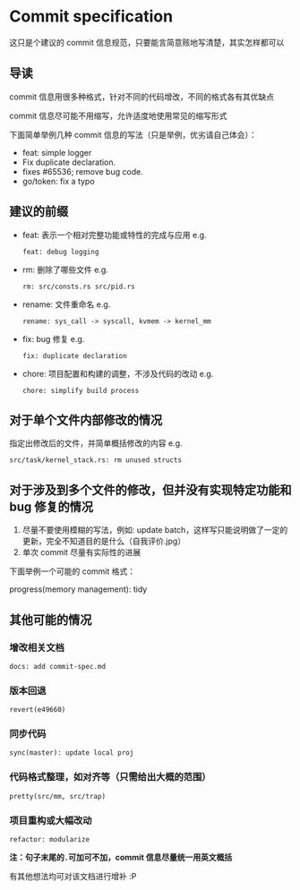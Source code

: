 # Commit specification

这只是个建议的 commit 信息规范，只要能言简意赅地写清楚，其实怎样都可以

## 导读

commit 信息用很多种格式，针对不同的代码增改，不同的格式各有其优缺点

commit 信息尽可能不用缩写，允许适度地使用常见的缩写形式

下面简单举例几种 commit 信息的写法（只是举例，优劣请自己体会）：

- feat: simple logger
- Fix duplicate declaration.
- fixes #65536; remove bug code.
- go/token: fix a typo

## 建议的前缀

- feat: 表示一个相对完整功能或特性的完成与应用
    e.g.

    ```shell
    feat: debug logging
    ```

- rm: 删除了哪些文件
    e.g.

    ```shell
    rm: src/consts.rs src/pid.rs
    ```

- rename: 文件重命名
    e.g.

    ```shell
    rename: sys_call -> syscall, kvmem -> kernel_mm
    ```

- fix: bug 修复
    e.g.

    ```shell
    fix: duplicate declaration
    ```

- chore: 项目配置和构建的调整，不涉及代码的改动
    e.g.

    ```shell
    chore: simplify build process
    ```

## 对于单个文件内部修改的情况

指定出修改后的文件，并简单概括修改的内容
    e.g.

```shell
src/task/kernel_stack.rs: rm unused structs
```

## 对于涉及到多个文件的修改，但并没有实现特定功能和 bug 修复的情况

1. 尽量不要使用模糊的写法，例如: update batch，这样写只能说明做了一定的更新，完全不知道目的是什么（自我评价.jpg）
2. 单次 commit 尽量有实际性的进展

下面举例一个可能的 commit 格式：

progress(memory management): tidy

## 其他可能的情况

### 增改相关文档

```shell
docs: add commit-spec.md
```

### 版本回退

```shell
revert(e49660)
```

### 同步代码

```shell
sync(master): update local proj
```

### 代码格式整理，如对齐等（只需给出大概的范围）

```shell
pretty(src/mm, src/trap)
```

### 项目重构或大幅改动

```shell
refactor: modularize
```

**注：句子末尾的`.`可加可不加，commit 信息尽量统一用英文概括**

有其他想法均可对该文档进行增补 :P
